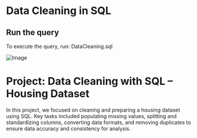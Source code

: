 # Data Cleaning in SQL

## Run the query

To execute the query, run: DataCleaning.sql

![Image](https://github.com/user-attachments/assets/b4459119-75db-4b37-a955-2d4426398560)

# Project: Data Cleaning with SQL – Housing Dataset

In this project, we focused on cleaning and preparing a housing dataset using SQL. Key tasks included populating missing values, splitting and standardizing columns, converting data formats, and removing duplicates to ensure data accuracy and consistency for analysis.
